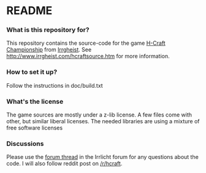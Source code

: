 # README #

### What is this repository for? ###

This repository contains the source-code for the game [H-Craft Championship](http://www.irrgheist.com/games.htm) from [Irrgheist](http://www.irrgheist.com).
See http://www.irrgheist.com/hcraftsource.htm for more information.

### How to set it up? ###

Follow the instructions in doc/build.txt

### What's the license ###

The game sources are mostly under a z-lib license. A few files come with other, but similar liberal licenses. 
The needed libraries are using a mixture of free software licenses

### Discussions ###

Please use the [forum thread](http://irrlicht.sourceforge.net/forum/viewtopic.php?f=6&t=50627) in the Irrlicht forum for any questions about the code.
I will also follow reddit post on [/r/hcraft](http://www.reddit.com/r/hcraft/).